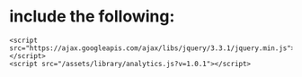 # include the following:
	<script src="https://ajax.googleapis.com/ajax/libs/jquery/3.3.1/jquery.min.js"></script>
	<script src="/assets/library/analytics.js?v=1.0.1"></script>